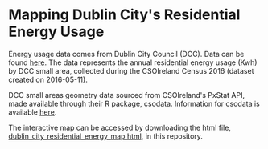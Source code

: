# Mapping Dublin City's Residential Energy Usage

Energy usage data comes from Dublin City Council (DCC). Data can be found [here](https://data.smartdublin.ie/dataset/dcc-residential-energy-per-each-small-area). The data represents the annual residential energy usage (Kwh) by DCC small area, collected during the CSOIreland Census 2016 (dataset created on 2016-05-11).

DCC small areas geometry data sourced from CSOIreland's PxStat API, made available through their R package, csodata. Information for csodata is available [here](https://github.com/CSOIreland/csodata).

The interactive map can be accessed by downloading the html file, [dublin_city_residential_energy_map.html](https://github.com/ahwallace/dublin-residential-energy-usage/blob/main/dublin_city_residential_energy_map.html), in this repository.
